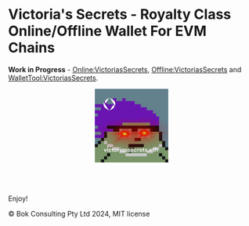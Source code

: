 # Victoria's Secrets -  Royalty Class Online/Offline Wallet For EVM Chains

**Work in Progress** - [Online:VictoriasSecrets](https://bokkypoobah.github.io/VictoriasSecrets/online.html), [Offline:VictoriasSecrets](https://bokkypoobah.github.io/VictoriasSecrets/offline.html) and [WalletTool:VictoriasSecrets](https://bokkypoobah.github.io/VictoriasSecrets/wallettool.html).

<p align="center">
  <img height="150" src="https://raw.githubusercontent.com/bokkypoobah/VictoriasSecrets/main/images/victoriassecrets.png" />
</p>

<br />

<br />

Enjoy!

© Bok Consulting Pty Ltd 2024, MIT license

